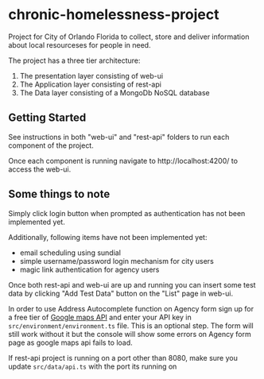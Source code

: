 # chronic-homelessness-project
Project for City of Orlando Florida to collect, store and deliver information about local resourceses for people in need.

The project has a three tier architecture:
1. The presentation layer consisting of web-ui
2. The Application layer consisting of rest-api
3. The Data layer consisting of a MongoDb NoSQL database

## Getting Started
See instructions in both "web-ui" and "rest-api" folders to run each component of the project.

Once each component is running navigate to http://localhost:4200/ to access the web-ui. 

## Some things to note

Simply click login button when prompted as authentication has not been implemented yet.

Additionally, following items have not been implemented yet:
- email scheduling using sundial
- simple username/password login mechanism for city users
- magic link authentication for agency users

Once both rest-api and web-ui are up and running you can insert some test data by clicking "Add Test Data" button on the "List" page in web-ui.

In order to use Address Autocomplete function on Agency form sign up for a free tier of [Google maps API](https://developers.google.com/maps) and enter your API key in `src/environment/environment.ts` file. This is an optional step. The form will still work without it but the console will show some errors on Agency form page as google maps api fails to load.

If rest-api project is running on a port other than 8080, make sure you update `src/data/api.ts` with the port its running on



